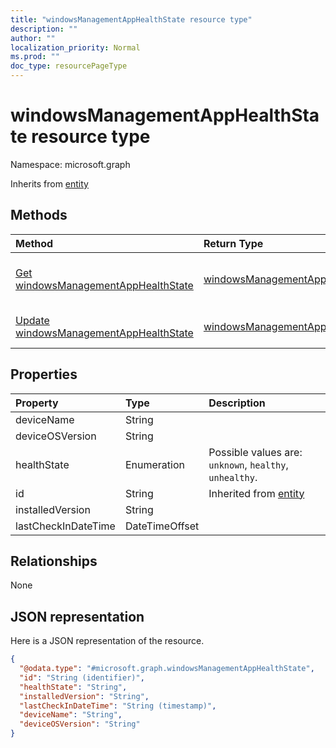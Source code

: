 ```yaml
---
title: "windowsManagementAppHealthState resource type"
description: ""
author: ""
localization_priority: Normal
ms.prod: ""
doc_type: resourcePageType
---
```


# windowsManagementAppHealthState resource type


Namespace: microsoft.graph




Inherits from [entity](../resources/entity.md)

## Methods
|Method|Return Type|Description|
|:---|:---|:---|
|[Get windowsManagementAppHealthState](../api/windowsmanagementapphealthstate-get.md)|[windowsManagementAppHealthState](../resources/windowsmanagementapphealthstate.md)|Read properties and relationships of the [windowsManagementAppHealthState](../resources/windowsmanagementapphealthstate.md) object.|
|[Update windowsManagementAppHealthState](../api/windowsmanagementapphealthstate-update.md)|[windowsManagementAppHealthState](../resources/windowsmanagementapphealthstate.md)|Update the properties of a [windowsManagementAppHealthState](../resources/windowsmanagementapphealthstate.md) object.|

## Properties
|Property|Type|Description|
|:---|:---|:---|
|deviceName|String||
|deviceOSVersion|String||
|healthState|Enumeration| Possible values are: `unknown`, `healthy`, `unhealthy`.|
|id|String| Inherited from [entity](../resources/entity.md)|
|installedVersion|String||
|lastCheckInDateTime|DateTimeOffset||

## Relationships
None

## JSON representation
Here is a JSON representation of the resource.
<!-- {
  "blockType": "resource",
  "keyProperty": "id",
  "@odata.type": "microsoft.graph.windowsManagementAppHealthState",
  "baseType": "microsoft.graph.entity",
  "openType": false
}
-->
``` json
{
  "@odata.type": "#microsoft.graph.windowsManagementAppHealthState",
  "id": "String (identifier)",
  "healthState": "String",
  "installedVersion": "String",
  "lastCheckInDateTime": "String (timestamp)",
  "deviceName": "String",
  "deviceOSVersion": "String"
}
```

